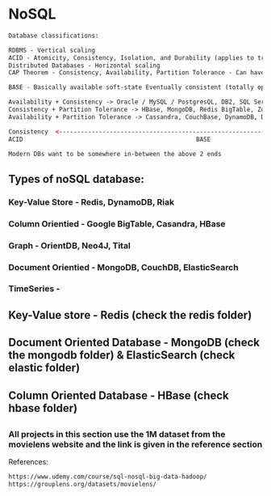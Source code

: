 # NoSQL

```xml
Database classifications: 

RDBMS - Vertical scaling 
ACID - Atomicity, Consistency, Isolation, and Durability (applies to transaction)
Distributed Databases - Horizontal scaling 
CAP Theorem - Consistency, Availability, Partition Tolerance - Can have only 2 at a time

BASE - Basically available soft-state Eventually consistent (totally opposite to ACID) 

Availability + Consistency -> Oracle / MySQL / PostgresQL, DB2, SQL Server etc 
Consistency + Partition Tolerance -> HBase, MongoDB, Redis BigTable, ZooKeeper etc 
Availability + Partition Tolerance -> Cassandra, CouchBase, DynamoDB, DNS Server etc 

Consistency  <---------------------------------------------------------------------------------------> Availability
ACID												BASE

Modern DBs want to be somewhere in-between the above 2 ends 
```

## Types of noSQL database: 
### Key-Value Store - Redis, DynamoDB, Riak
### Column Orientied - Google BigTable, Casandra, HBase
### Graph - OrientDB, Neo4J, Tital
### Document Orientied - MongoDB, CouchDB, ElasticSearch
### TimeSeries - 

## Key-Value store - Redis (check the redis folder)
## Document Oriented Database - MongoDB (check the mongodb folder) & ElasticSearch (check elastic folder)
## Column Oriented Database - HBase (check hbase folder)
## 


### All projects in this section use the 1M dataset from the movielens website and the link is given in the reference section 

References:
```xml
https://www.udemy.com/course/sql-nosql-big-data-hadoop/ 
https://grouplens.org/datasets/movielens/
```